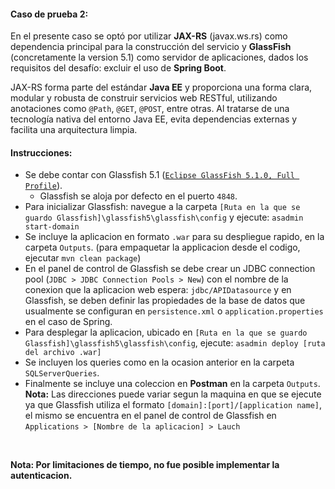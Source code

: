 <h4>Caso de prueba 2:</h4>
<p>En el presente caso se optó por utilizar <b>JAX-RS</b> (javax.ws.rs) como dependencia principal para la construcción del servicio y <b>GlassFish</b> (concretamente la version 5.1) como servidor de aplicaciones, dados los requisitos del desafío: excluir el uso de <b>Spring Boot</b>.</p>
<p>JAX-RS forma parte del estándar <b>Java EE</b> y proporciona una forma clara, modular y robusta de construir servicios web RESTful, utilizando anotaciones como <code>@Path</code>, <code>@GET</code>, <code>@POST</code>, entre otras. Al tratarse de una tecnología nativa del entorno Java EE, evita dependencias externas y facilita una arquitectura limpia.</p>
<h4>Instrucciones:</h4>
<ul>
	<li>
		Se debe contar con Glassfish 5.1 (<code><a href="https://www.eclipse.org/downloads/download.php?file=/glassfish/glassfish-5.1.0.zip">Eclipse GlassFish 5.1.0, Full Profile</a></code>). 
		<ul>
			<li>Glassfish se aloja por defecto en el puerto <code>4848</code>.</li>
		</ul>
	</li>
	<li>Para inicializar Glassfish: navegue a la carpeta <code>[Ruta en la que se guardo Glassfish]\glassfish5\glassfish\config</code> y ejecute: <code>asadmin start-domain</code></li>
	<li>
		Se incluye la aplicacion en formato <code>.war</code> para su despliegue rapido, en la carpeta <code>Outputs</code>. (para empaquetar la applicacion desde el codigo, ejecutar <code>mvn clean package</code>)
	</li>
	<li>
		En el panel de control de Glassfish se debe crear un JDBC connection pool (<code>JDBC > JDBC Connection Pools > New</code>) con el nombre de la conexion que la aplicacion web espera: <code>jdbc/APIDatasource</code> y en Glassfish, se deben definir las propiedades de la base de datos que usualmente se configuran en <code>persistence.xml</code> o <code>application.properties</code> en el caso de Spring.
	</li>
	<li>Para desplegar la aplicacion, ubicado en <code>[Ruta en la que se guardo Glassfish]\glassfish5\glassfish\config</code>, ejecute: <code>asadmin deploy [ruta del archivo .war]</code></li>
	<li>
		Se incluyen los queries como en la ocasion anterior en la carpeta <code>SQLServerQueries</code>.
	</li>	
	<li>
		Finalmente se incluye una coleccion en <b>Postman</b> en la carpeta <code>Outputs</code>.<br>
		<b>Nota:</b> Las direcciones puede variar segun la maquina en que se ejecute ya que Glassfish utiliza el formato <code>[domain]:[port]/[application name]</code>, el mismo se encuentra en el panel de control de Glassfish en <code>Applications > [Nombre de la aplicacion] > Lauch</code>
	</li>
</ul>
<br>
<p><b>Nota: Por limitaciones de tiempo, no fue posible implementar la autenticacion.</b></p>